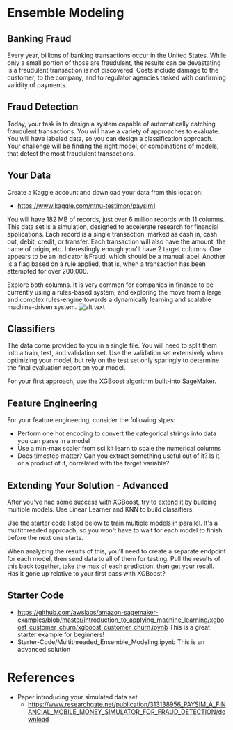 # Ensemble Modeling

## Banking Fraud
Every year, billions of banking transactions occur in the United States. While only a small portion of those are fraudulent, the results can be devastating is a fraudulent transaction is not discovered. Costs include damage to the customer, to the company, and to regulator agencies tasked with confirming validity of payments. 

## Fraud Detection 
Today, your task is to design a system capable of automatically catching fraudulent transactions. You will have a variety of approaches to evaluate. You will have labeled data, so you can design a classification approach. Your challenge will be finding the right model, or combinations of models, that detect the most fraudulent transactions. 

## Your Data 
Create a Kaggle account and download your data from this location:
* https://www.kaggle.com/ntnu-testimon/paysim1 

You will have 182 MB of records, just over 6 million records with 11 columns. This data set is a simulation, designed to accelerate research for financial applications. Each record is a single transaction, marked as cash in, cash out, debit, credit, or transfer. Each transaction will also have the amount, the name of origin, etc.  Interestingly enough you'll have 2 target columns. One appears to be an indicator isFraud, which should be a manual label. Another is a flag based on a rule applied, that is, when a transaction has been attempted for over 200,000. 

Explore both columns. It is very common for companies in finance to be currently using a rules-based system, and exploring the move from a large and complex rules-engine towards a dynamically learning and scalable machine-driven system.
![alt text](Images/rcf_datahead.png "rcf_datahead")

## Classifiers
The data come provided to you in a single file. You will need to split them into a train, test, and validation set. Use the validation set extensively when optimizing your model, but rely on the test set only sparingly to determine the final evaluation report on your model.

For your first approach, use the XGBoost algorithm built-into SageMaker.

## Feature Engineering
For your feature engineering, consider the following stpes:
- Perform one hot encoding to convert the categorical strings into data you can parse in a model
- Use a min-max scaler from sci kit learn to scale the numerical columns 
- Does timestep matter? Can you extract something useful out of it? Is it, or a product of it, correlated with the target variable?

## Extending Your Solution - Advanced
After you've had some success with XGBoost, try to extend it by building multiple models. Use Linear Learner and KNN to build classifiers. 

Use the starter code listed below to train multiple models in parallel. It's a multithreaded approach, so you won't have to wait for each model to finish before the next one starts.

When analyzing the results of this, you'll need to create a separate endpoint for each model, then send data to all of them for testing. Pull the results of this back together, take the max of each prediction, then get your recall. Has it gone up relative to your first pass with XGBoost?

## Starter Code
- https://github.com/awslabs/amazon-sagemaker-examples/blob/master/introduction_to_applying_machine_learning/xgboost_customer_churn/xgboost_customer_churn.ipynb 
    This is a great starter example for beginners! 
- Starter-Code/Multithreaded_Ensemble_Modeling.ipynb
    This is an advanced solution

# References

* Paper introducing your simulated data set
    * https://www.researchgate.net/publication/313138956_PAYSIM_A_FINANCIAL_MOBILE_MONEY_SIMULATOR_FOR_FRAUD_DETECTION/download 

